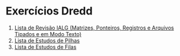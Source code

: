 # Exercícios Dredd

1. [Lista de Revisão IALG (Matrizes, Ponteiros, Registros e Arquivos Tipados e em Modo Texto)](revisaoIalg)
2. [Lista de Estudos de Pilhas](pilha)
3. [Lista de Estudos de Filas](fila)
